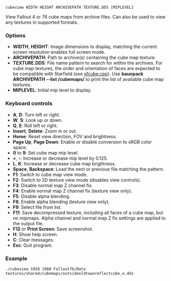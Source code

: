     cubeview WIDTH HEIGHT ARCHIVEPATH TEXTURE.DDS [MIPLEVEL]

View Fallout 4 or 76 cube maps from archive files. Can also be used to view any textures in supported formats.

### Options

* **WIDTH**, **HEIGHT**: Image dimensions to display, matching the current screen resolution enables full screen mode.
* **ARCHIVEPATH**: Path to archive(s) containing the cube map texture.
* **TEXTURE.DDS**: File name pattern to search for within the archives. For cube map textures, the order and orientation of faces are expected to be compatible with Starfield (see [sfcube.cpp](https://github.com/fo76utils/libfo76utils/blob/main/src/sfcube.cpp)). Use **baunpack ARCHIVEPATH --list /cubemaps/** to print the list of available cube map textures.
* **MIPLEVEL**: Initial mip level to display.

### Keyboard controls

* **A**, **D**: Turn left or right.
* **W**, **S**: Look up or down.
* **Q**, **E**: Roll left or right.
* **Insert**, **Delete**: Zoom in or out.
* **Home**: Reset view direction, FOV and brightness.
* **Page Up**, **Page Down**: Enable or disable conversion to sRGB color space.
* **0** to **9**: Set cube map mip level.
* **+**, **-**: Increase or decrease mip level by 0.125.
* **L**, **K**: Increase or decrease cube map brightness.
* **Space**, **Backspace**: Load the next or previous file matching the pattern.
* **F1**: Switch to cube map view mode.
* **F2**: Switch to 2D texture view mode (disables view controls).
* **F3**: Disable normal map Z channel fix.
* **F4**: Enable normal map Z channel fix (texture view only).
* **F5**: Disable alpha blending.
* **F6**: Enable alpha blending (texture view only).
* **F9**: Select file from list.
* **F11**: Save decompressed texture, including all faces of a cube map, but no mipmaps. Alpha channel and normal map Z fix settings are applied to the output file.
* **F12** or **Print Screen**: Save screenshot.
* **H**: Show help screen.
* **C**: Clear messages.
* **Esc**: Quit program.

### Example

    ./cubeview 1920 1080 Fallout76/Data textures/shared/cubemaps/outsideoldtownreflectcube_e.dds


